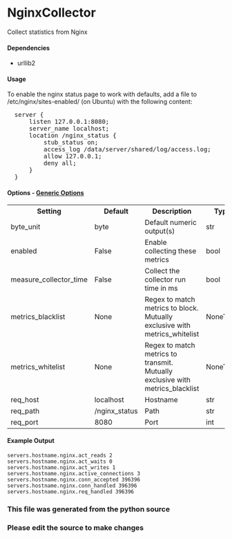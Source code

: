 NginxCollector
=====

Collect statistics from Nginx

#### Dependencies

 * urllib2

#### Usage

To enable the nginx status page to work with defaults,
add a file to /etc/nginx/sites-enabled/ (on Ubuntu) with the
following content:
<pre>
  server {
      listen 127.0.0.1:8080;
      server_name localhost;
      location /nginx_status {
          stub_status on;
          access_log /data/server/shared/log/access.log;
          allow 127.0.0.1;
          deny all;
      }
  }
</pre>


#### Options - [Generic Options](Configuration)

<table><tr><th>Setting</th><th>Default</th><th>Description</th><th>Type</th></tr>
<tr><td>byte_unit</td><td>byte</td><td>Default numeric output(s)</td><td>str</td></tr>
<tr><td>enabled</td><td>False</td><td>Enable collecting these metrics</td><td>bool</td></tr>
<tr><td>measure_collector_time</td><td>False</td><td>Collect the collector run time in ms</td><td>bool</td></tr>
<tr><td>metrics_blacklist</td><td>None</td><td>Regex to match metrics to block. Mutually exclusive with metrics_whitelist</td><td>NoneType</td></tr>
<tr><td>metrics_whitelist</td><td>None</td><td>Regex to match metrics to transmit. Mutually exclusive with metrics_blacklist</td><td>NoneType</td></tr>
<tr><td>req_host</td><td>localhost</td><td>Hostname</td><td>str</td></tr>
<tr><td>req_path</td><td>/nginx_status</td><td>Path</td><td>str</td></tr>
<tr><td>req_port</td><td>8080</td><td>Port</td><td>int</td></tr>
</table>

#### Example Output

```
servers.hostname.nginx.act_reads 2
servers.hostname.nginx.act_waits 0
servers.hostname.nginx.act_writes 1
servers.hostname.nginx.active_connections 3
servers.hostname.nginx.conn_accepted 396396
servers.hostname.nginx.conn_handled 396396
servers.hostname.nginx.req_handled 396396
```

### This file was generated from the python source
### Please edit the source to make changes

